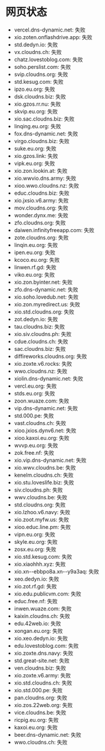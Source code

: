 # 网页状态
- vercel.dns-dynamic.net: 失败
- xio.zoten.onflashdrive.app: 失败
- std.dedyn.io: 失败
- vx.cloudns.ch: 失败
- chatz.lovestoblog.com: 失败
- soho.perslist.com: 失败
- svip.cloudns.org: 失败
- std.kesug.com: 失败
- ipzo.eu.org: 失败
- dsk.cloudns.biz: 失败
- xio.gzos.rr.nu: 失败
- skvip.eu.org: 失败
- xio.sac.cloudns.biz: 失败
- linqing.eu.org: 失败
- fox.dns-dynamic.net: 失败
- virgo.cloudns.biz: 失败
- suke.eu.org: 失败
- xio.gzos.link: 失败
- vipk.eu.org: 失败
- xio.zon.lookin.at: 失败
- xio.wwvio.dns.army: 失败
- xioo.wwo.cloudns.nz: 失败
- educ.cloudns.biz: 失败
- xio.jxsio.v6.army: 失败
- mov.cloudns.org: 失败
- wonder.dynx.me: 失败
- zfo.cloudns.org: 失败
- daiwen.infinityfreeapp.com: 失败
- zote.cloudns.org: 失败
- linqin.eu.org: 失败
- ipen.eu.org: 失败
- kcoco.eu.org: 失败
- linwen.rf.gd: 失败
- viko.eu.org: 失败
- xio.zon.byinter.net: 失败
- zfo.dns-dynamic.net: 失败
- xio.soho.lovedub.net: 失败
- xio.zon.myredirect.us: 失败
- xio.std.cloudns.org: 失败
- zot.dedyn.io: 失败
- tau.cloudns.biz: 失败
- xio.siv.cloudns.ph: 失败
- cdue.cloudns.ch: 失败
- sac.cloudns.biz: 失败
- diffireworks.cloudns.org: 失败
- xio.zoxte.v6.rocks: 失败
- wwo.cloudns.nz: 失败
- xiolin.dns-dynamic.net: 失败
- vercl.eu.org: 失败
- stds.eu.org: 失败
- zoon.wuaze.com: 失败
- vip.dns-dynamic.net: 失败
- std.000.pe: 失败
- vast.cloudns.ch: 失败
- xioo.jxios.dynv6.net: 失败
- xioo.kaxoi.eu.org: 失败
- wvvp.eu.org: 失败
- zok.free.nf: 失败
- xio.vip.dns-dynamic.net: 失败
- xio.wwv.cloudns.be: 失败
- kenelm.cloudns.ch: 失败
- xio.stu.loveslife.biz: 失败
- siv.cloudns.ph: 失败
- wwv.cloudns.be: 失败
- std.cloudns.org: 失败
- xio.lzhoo.v6.navy: 失败
- xio.zoot.myfw.us: 失败
- xioo.educ.line.pm: 失败
- vipn.eu.org: 失败
- skyle.eu.org: 失败
- zosx.eu.org: 失败
- xio.std.kesug.com: 失败
- xio.xiaohhh.xyz: 失败
- xio.xn--ebbpo8a.xn--y9a3aq: 失败
- xeo.dedyn.io: 失败
- xio.zot.rf.gd: 失败
- xio.edu.publicvm.com: 失败
- educ.free.nf: 失败
- inwen.wuaze.com: 失败
- kaixin.cloudns.ch: 失败
- edu.42web.io: 失败
- xongan.eu.org: 失败
- xio.xeo.dedyn.io: 失败
- edu.lovestoblog.com: 失败
- xio.zoxte.dns.navy: 失败
- std.great-site.net: 失败
- ven.cloudns.biz: 失败
- xio.zoxte.v6.army: 失败
- xio.std.cloudns.ch: 失败
- xio.std.000.pe: 失败
- pan.cloudns.org: 失败
- xio.zos.22web.org: 失败
- vice.cloudns.be: 失败
- ricpig.eu.org: 失败
- kaxoi.eu.org: 失败
- beer.dns-dynamic.net: 失败
- wwo.cloudns.ch: 失败
